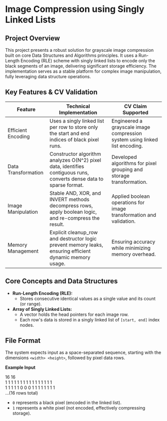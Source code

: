 # Image Compression using Singly Linked Lists

## Project Overview

This project presents a robust solution for grayscale image compression built on core Data Structures and Algorithms principles. It uses a Run-Length Encoding (RLE) scheme with singly linked lists to encode only the black segments of an image, delivering significant storage efficiency. The implementation serves as a stable platform for complex image manipulation, fully leveraging data structure operations.

## Key Features & CV Validation

| Feature             | Technical Implementation                                                                                                 | CV Claim Supported                                                                                   |
|---------------------|-------------------------------------------------------------------------------------------------------------------------|------------------------------------------------------------------------------------------------------|
| Efficient Encoding  | Uses a singly linked list per row to store only the start and end indices of black pixel runs.                          | Engineered a grayscale image compression system using linked list encoding.                          |
| Data Transformation | Constructor algorithm analyzes O(N^2) pixel data, identifies contiguous runs, converts dense data to sparse format.      | Developed algorithms for pixel grouping and storage transformation.                                  |
| Image Manipulation  | Stable AND, XOR, and INVERT methods decompress rows, apply boolean logic, and re-compress the result.                   | Applied boolean operations for image transformation and validation.                                  |
| Memory Management   | Explicit cleanup_row and destructor logic prevent memory leaks, ensuring efficient dynamic memory usage.                 | Ensuring accuracy while minimizing memory overhead.                                                  |

## Core Concepts and Data Structures

- **Run-Length Encoding (RLE):**
  - Stores consecutive identical values as a single value and its count (or range).
- **Array of Singly Linked Lists:**
  - A vector holds the head pointers for each image row.
  - Each row's data is stored in a singly linked list of `[start, end]` index nodes.

## File Format

The system expects input as a space-separated sequence, starting with the dimensions `<width> <height>`, followed by pixel data rows.

**Example Input**

16 16  
1 1 1 1 1 1 1 1 1 1 1 1 1 1 1 1  
1 1 1 1 1 0 0 0 1 1 1 1 1 1 1 1  
...(16 rows total)


- `0` represents a black pixel (encoded in the linked list).
- `1` represents a white pixel (not encoded, effectively compressing storage).

